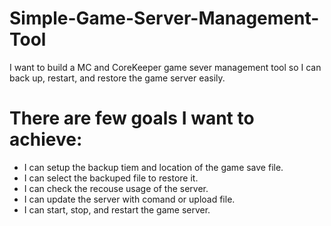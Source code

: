 # Simple-Game-Server-Management-Tool
I want to build a MC and CoreKeeper game sever management tool so I can back up, restart, and restore the game server easily. 

# There are few goals I want to achieve:
- I can setup the backup tiem and location of the game save file.
- I can select the backuped file to restore it.
- I can check the recouse usage of the server.
- I can update the server with comand or upload file.
- I can start, stop, and restart the game server. 
